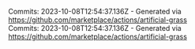 Commits: 2023-10-08T12:54:37.136Z - Generated via https://github.com/marketplace/actions/artificial-grass
<br>
Commits: 2023-10-08T12:54:37.136Z - Generated via https://github.com/marketplace/actions/artificial-grass
<br>

